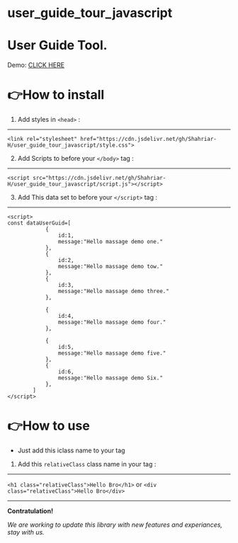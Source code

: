 # user_guide_tour_javascript
# User Guide Tool. 


Demo:
[CLICK HERE](https://shahriar-h.github.io/user_guide_tour_javascript/)

# 👉How to install
1. Add styles in `<head>` :
---
```
<link rel="stylesheet" href="https://cdn.jsdelivr.net/gh/Shahriar-H/user_guide_tour_javascript/style.css">
```

2. Add Scripts to before your `</body>` tag :
---
```
<script src="https://cdn.jsdelivr.net/gh/Shahriar-H/user_guide_tour_javascript/script.js"></script>
```
3. Add This data set to before your `</script>` tag :
---
```
<script>
const dataUserGuid=[
            {
                id:1,
                message:"Hello massage demo one."
            },
            {
                id:2,
                message:"Hello massage demo tow."
            },
            {
                id:3,
                message:"Hello massage demo three."
            },
            
            {
                id:4,
                message:"Hello massage demo four."
            },
            
            {
                id:5,
                message:"Hello massage demo five."
            },
            {
                id:6,
                message:"Hello massage demo Six."
            },
        ]
</script>

```


# 👉How to use
* Just add this iclass name to your tag
1. Add this `relativeClass` class name in your tag :
---
`<h1 class="relativeClass">Hello Bro</h1>` or 
`<div class="relativeClass">Hello Bro</div>`



---
**Contratulation!**

*We are working to update this library with new features and experiances, stay with us.*

